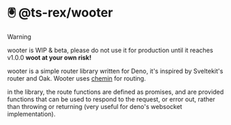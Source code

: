 # 🖲️ @ts-rex/wooter

> [!WARNING]
> wooter is WIP & beta, please do not use it for production until it reaches
> v1.0.0 **woot at your own risk!**

wooter is a simple router library written for Deno, it's inspired by Sveltekit's
router and Oak. Wooter uses [chemin](https://jsr.io/@dldc/chemin) for routing.

in the library, the route functions are defined as promises, and are provided
functions that can be used to respond to the request, or error out, rather than
throwing or returning (very useful for deno's websocket implementation).
